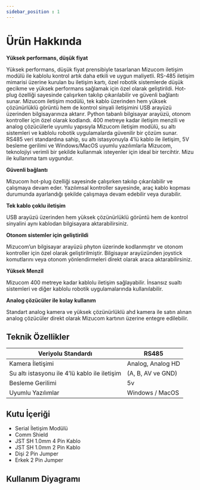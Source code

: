 ```yaml
---
sidebar_position : 1
---
```


# Ürün Hakkında

**Yüksek performans, düşük fiyat**

Yüksek performans, düşük fiyat prensibiyle tasarlanan Mizucom iletişim modülü ile kablolu kontrol artık daha etkili ve uygun maliyetli. RS-485 iletişim mimarisi üzerine kurulan bu iletişim kartı, özel robotik sistemlerde düşük gecikme ve yüksek performans sağlamak için özel olarak geliştirildi. Hot-plug özelliği sayesinde çalışırken takılıp çıkarılabilir ve güvenli bağlantı sunar. Mizucom iletişim modülü, tek kablo üzerinden hem yüksek çözünürlüklü görüntü hem de kontrol sinyali iletişimini USB arayüzü üzerinden bilgisayarınıza aktarır. Python tabanlı bilgisayar arayüzü, otonom kontroller için özel olarak kodlandı. 400 metreye kadar iletişim menzili ve analog çözücülerle uyumlu yapısıyla Mizucom iletişim modülü, su altı sistemleri ve kablolu robotik uygulamalarda güvenilir bir çözüm sunar. RS485 veri standardına sahip, su altı istasyonuyla 4’lü kablo ile iletişim, 5V besleme gerilimi ve Windows/MacOS uyumlu yazılımlarla Mizucom, teknolojiyi verimli bir şekilde kullanmak isteyenler için ideal bir tercihtir. Mizu ile kullanıma tam uygundur.

**Güvenli bağlantı**

Mizucom hot-plug özelliği sayesinde çalışırken takılıp çıkarılabilir ve çalışmaya devam eder. Yazılımsal kontroller sayesinde, araç kablo kopması durumunda ayarlandığı şekilde çalışmaya devam edebilir veya durabilir.

**Tek kablo çoklu iletişim**

USB arayüzü üzerinden hem yüksek çözünürlüklü görüntü hem de kontrol sinyalini aynı kablodan bilgisayara aktarabilirsiniz.

**Otonom sistemler için geliştirildi**

Mizucom’un bilgisayar arayüzü phyton üzerinde kodlanmıştır ve otonom kontroller için özel olarak geliştirilmiştir. Bilgisayar arayüzünden joystick komutlarını veya otonom yönlendirmeleri direkt olarak araca aktarabilirsiniz.

**Yüksek Menzil**

Mizucom 400 metreye kadar kablolu iletişim sağlayabilir. İnsansız sualtı sistemleri ve diğer kablolu robotik uygulamalarında kullanılabilir.

**Analog çözücüler ile kolay kullanım**

Standart analog kamera ve yüksek çözünürlüklü ahd kamera ile satın alınan analog çözücüler direkt olarak Mizucom kartının üzerine entegre edilebilir.

## Teknik Özellikler
| Veriyolu Standardı                             | RS485             |
|------------------------------------------------|-------------------|
| Kamera İletişimi                               | Analog, Analog HD |
| Su altı istasyonu ile 4’lü kablo ile iletişim  | (A, B, AV ve GND) |
| Besleme Gerilimi                               | 5v                |
| Uyumlu Yazılımlar                              | Windows / MacOS   |

 ## Kutu İçeriği
- Serial İletişim Modülü
- Comm Shield
- JST SH 1.0mm 4 Pin Kablo
- JST SH 1.0mm 2 Pin Kablo
- Dişi 2 Pin Jumper
- Erkek 2 Pin Jumper
 

## Kullanım Diyagramı